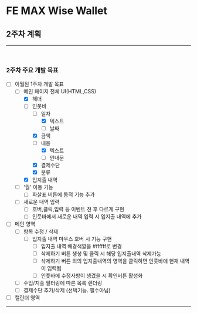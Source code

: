 # FE MAX Wise Wallet

## 2주차 계획

<hr>
<br>

### 2주차 주요 개발 목표

-   [ ] 이월된 1주차 개발 목표
    -   [ ] 메인 페이지 전체 UI(HTML,CSS)
        -   [x] 헤더
        -   [ ] 인풋바
            -   [ ] 일자
                -   [x] 텍스트
                -   [ ] 날짜
            -   [x] 금액
            -   [ ] 내용
                -   [x] 텍스트
                -   [ ] 안내문
            -   [x] 결제수단
            -   [x] 분류
        -   [x] 입지출 내역
    -   [ ] '월' 이동 기능
        -   [ ] 화살표 버튼에 동적 기능 추가
    -   [ ] 새로운 내역 입력
        -   [ ] 호버,클릭,입력 등 이벤트 전 후 다르게 구현
        -   [ ] 인풋바에서 새로운 내역 입력 시 입지출 내역에 추가<br>
-   [ ] 메인 영역
    -   [ ] 항목 수정 / 삭제
        -   [ ] 입지출 내역 마우스 호버 시 기능 구현
            -   [ ] 입지출 내역 배경색깔을 #ffffff로 변경
            -   [ ] 삭제하기 버튼 생성 및 클릭 시 해당 입지출내역 삭제가능
            -   [ ] 삭제하기 버튼 외의 입지출내역의 영역을 클릭하면 인풋바에 현재 내역이 입력됨
            -   [ ] 인풋바에 수정사항이 생겼을 시 확인버튼 활성화
    -   [ ] 수입/지출 필터링에 따른 목록 렌더링
    -   [ ] 결제수단 추가/삭제 (선택기능. 필수아님)
-   [ ] 캘린더 영역

<hr>
